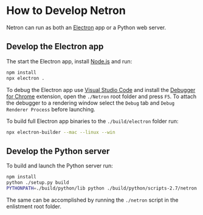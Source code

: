 # How to Develop Netron

Netron can run as both an [Electron](https://electronjs.org) app or a Python web server.

## Develop the Electron app

The start the Electron app, install [Node.js](https://nodejs.org) and run: 

```bash
npm install
npx electron .
```

To debug the Electron app use [Visual Studio Code](https://code.visualstudio.com) and install the [Debugger for Chrome](https://marketplace.visualstudio.com/items?itemName=msjsdiag.debugger-for-chrome) extension, open the `./Netron` root folder and press `F5`. To attach the debugger to a rendering window select the `Debug` tab and `Debug Renderer Process` before launching.

To build full Electron app binaries to the `./build/electron` folder run:

```bash
npx electron-builder --mac --linux --win
```

## Develop the Python server

To build and launch the Python server run:

```bash
npm install
python ./setup.py build
PYTHONPATH=./build/python/lib python ./build/python/scripts-2.7/netron [...]
```

The same can be accomplished by running the `./netron` script in the enlistment root folder.
